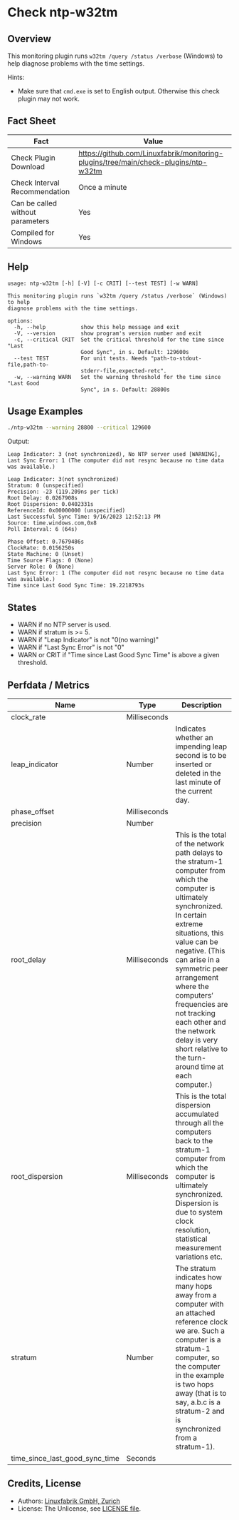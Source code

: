 # Check ntp-w32tm

## Overview

This monitoring plugin runs `w32tm /query /status /verbose` (Windows) to help diagnose problems with the time settings.

Hints:

* Make sure that `cmd.exe` is set to English output. Otherwise this check plugin may not work.


## Fact Sheet

| Fact | Value |
|----|----|
| Check Plugin Download                 | <https://github.com/Linuxfabrik/monitoring-plugins/tree/main/check-plugins/ntp-w32tm> |
| Check Interval Recommendation         | Once a minute |
| Can be called without parameters      | Yes |
| Compiled for Windows                  | Yes |


## Help

```text
usage: ntp-w32tm [-h] [-V] [-c CRIT] [--test TEST] [-w WARN]

This monitoring plugin runs `w32tm /query /status /verbose` (Windows) to help
diagnose problems with the time settings.

options:
  -h, --help           show this help message and exit
  -V, --version        show program's version number and exit
  -c, --critical CRIT  Set the critical threshold for the time since "Last
                       Good Sync", in s. Default: 129600s
  --test TEST          For unit tests. Needs "path-to-stdout-file,path-to-
                       stderr-file,expected-retc".
  -w, --warning WARN   Set the warning threshold for the time since "Last Good
                       Sync", in s. Default: 28800s
```


## Usage Examples

```bash
./ntp-w32tm --warning 28800 --critical 129600
```

Output:

```text
Leap Indicator: 3 (not synchronized), No NTP server used [WARNING], Last Sync Error: 1 (The computer did not resync because no time data was available.)

Leap Indicator: 3(not synchronized)
Stratum: 0 (unspecified)
Precision: -23 (119.209ns per tick)
Root Delay: 0.0267908s
Root Dispersion: 0.0402331s
ReferenceId: 0x00000000 (unspecified)
Last Successful Sync Time: 9/16/2023 12:52:13 PM
Source: time.windows.com,0x8
Poll Interval: 6 (64s)

Phase Offset: 0.7679486s
ClockRate: 0.0156250s
State Machine: 0 (Unset)
Time Source Flags: 0 (None)
Server Role: 0 (None)
Last Sync Error: 1 (The computer did not resync because no time data was available.)
Time since Last Good Sync Time: 19.2218793s
```


## States

* WARN if no NTP server is used.
* WARN if stratum is \>= 5.
* WARN if "Leap Indicator" is not "0(no warning)"
* WARN if "Last Sync Error" is not "0"
* WARN or CRIT if "Time since Last Good Sync Time" is above a given threshold.


## Perfdata / Metrics

| Name | Type | Description |
|----|----|----|
| clock_rate | Milliseconds |  |
| leap_indicator | Number | Indicates whether an impending leap second is to be inserted or deleted in the last minute of the current day. |
| phase_offset | Milliseconds |  |
| precision | Number |  |
| root_delay | Milliseconds | This is the total of the network path delays to the stratum-1 computer from which the computer is ultimately synchronized. In certain extreme situations, this value can be negative. (This can arise in a symmetric peer arrangement where the computers’ frequencies are not tracking each other and the network delay is very short relative to the turn-around time at each computer.) |
| root_dispersion | Milliseconds | This is the total dispersion accumulated through all the computers back to the stratum-1 computer from which the computer is ultimately synchronized. Dispersion is due to system clock resolution, statistical measurement variations etc. |
| stratum | Number | The stratum indicates how many hops away from a computer with an attached reference clock we are. Such a computer is a stratum-1 computer, so the computer in the example is two hops away (that is to say, a.b.c is a stratum-2 and is synchronized from a stratum-1). |
| time_since_last_good_sync_time | Seconds |  |


## Credits, License

* Authors: [Linuxfabrik GmbH, Zurich](https://www.linuxfabrik.ch)
* License: The Unlicense, see [LICENSE file](https://unlicense.org/).

